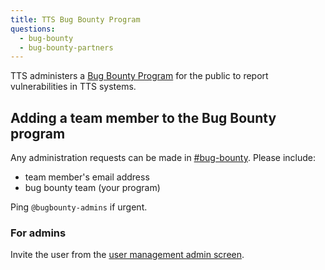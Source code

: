 ```yaml
---
title: TTS Bug Bounty Program
questions:
  - bug-bounty
  - bug-bounty-partners
---
```


TTS administers a [Bug Bounty Program](https://hackerone.com/tts) for the public
to report vulnerabilities in TTS systems.

## Adding a team member to the Bug Bounty program

Any administration requests can be made in [#bug-bounty](https://gsa-tts.slack.com/archives/C0X2FMJ86). Please include:

- team member's email address
- bug bounty team (your program)

Ping `@bugbounty-admins` if urgent.

### For admins

Invite the user from the [user management admin screen](https://hackerone.com/tts/team_members).
